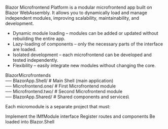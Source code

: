Blazor Microfrontend Platform is a modular microfrontend app built on Blazor WebAssembly.
It allows you to dynamically load and manage independent modules, improving scalability, maintainability, and development.

 * Dynamic module loading – modules can be added or updated without rebuilding the entire app.
 * Lazy-loading of components – only the necessary parts of the interface are loaded.
 * Isolated development – ​​each microfrontend can be developed and tested independently.
 * Flexibility – easily integrate new modules without changing the core.

BlazorMicrofrontends\
 ── BlazorApp.Shell/ # Main Shell (main application)\
 ── Microfrontend.one/ # First Microfrontend module\
 ── Microfrontend.two/ # Second Microfrontend module\
 ── BlazorApp.Shared/ # Shared components and services\

Each micromodule is a separate project that must:

Implement the IMfModule interface
Register routes and components
Be loaded into Blazor.Shell
